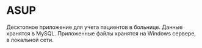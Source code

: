 # ASUP

Десктопное приложение для учета пациентов в больнице. Данные хранятся в MySQL. Приложенные файлы хранятся на Windows сервере, в локальной сети.


